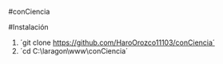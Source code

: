 #conCiencia

#Instalación

1. ´git clone https://github.com/HaroOrozco11103/conCiencia´
2. ´cd C:\laragon\www\conCiencia´
